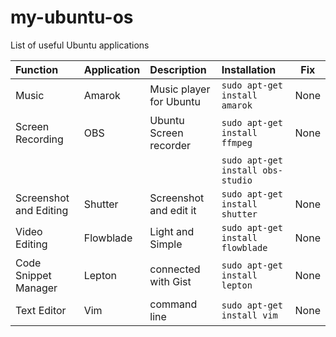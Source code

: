 # my-ubuntu-os
List of useful Ubuntu applications



| Function        | Application           | Description  |  Installation  | Fix |
|:------------- |:-------------|:-----|:-----|:-----:|
| Music      | Amarok | Music player for Ubuntu | ``` sudo apt-get install amarok ``` | None |
| Screen Recording      | OBS      |   Ubuntu Screen recorder | ``` sudo apt-get install ffmpeg  ``` | None |
| | | | ``` sudo apt-get install obs-studio  ``` |  |
| Screenshot and Editing | Shutter      |  Screenshot and edit it | ``` sudo apt-get install shutter ``` | None |
| Video Editing | Flowblade | Light and Simple | ``` sudo apt-get install flowblade ``` | None |
| Code Snippet Manager | Lepton | connected with Gist | ``` sudo apt-get install lepton ``` | None |
| Text Editor | Vim | command line | ``` sudo apt-get install vim ``` | None |
